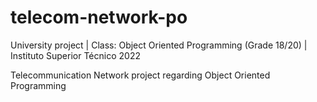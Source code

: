 # telecom-network-po
University project | Class: Object Oriented Programming (Grade 18/20) | Instituto Superior Técnico 2022

Telecommunication Network project regarding Object Oriented Programming


